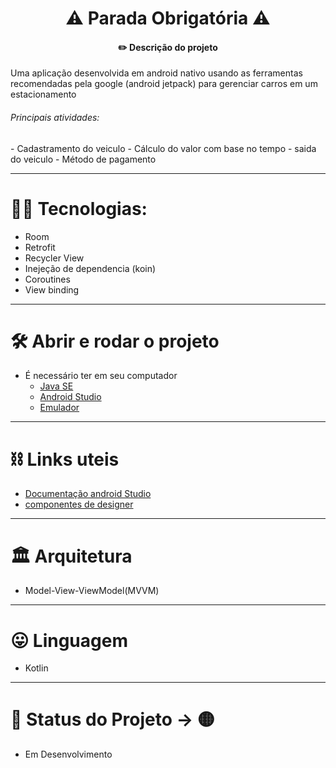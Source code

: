 <h1 align="center"> ⚠️ Parada Obrigatória ⚠️ </h1>
<h4 align="center"> ✏️ Descrição do projeto </h4>
Uma aplicação desenvolvida em android nativo usando as ferramentas recomendadas pela google (android jetpack) para gerenciar carros em um estacionamento

<h6> Principais atividades: </h6>
  - Cadastramento do veiculo 
  - Cálculo do valor com base no tempo 
  - saida do veiculo
  - Método de pagamento

---

# 🧑‍💻 Tecnologias:
  - Room
  - Retrofit
  - Recycler View
  - Inejeção de dependencia (koin)
  - Coroutines
  - View binding
  
--- 

# 🛠️ Abrir e rodar o projeto
  - É necessário ter em seu computador
     - [Java SE](www.oracle.com/br/java/technologies/downloads/)
     - [Android Studio](https://developer.android.com/studio)
     -  [Emulador](https://developer.android.com/studio/run/emulator?hl=pt-br)

---
       
# ⛓️ Links uteis
  - [Documentação android Studio](https://developer.android.com/?hl=pt-br)
  - [componentes de designer](https://m2.material.io/design)

---

# 🏛️ Arquitetura 
  - Model-View-ViewModel(MVVM)

---

# 😛 Linguagem
  - Kotlin

---

# 🚦 Status do Projeto -> 🟡
  - Em Desenvolvimento
